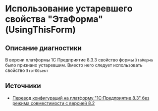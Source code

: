 # Использование устаревшего свойства "ЭтаФорма" (UsingThisForm)

<!-- Блоки выше заполняются автоматически, не трогать -->
## Описание диагностики

В версии платформы 1С Предприятие 8.3.3 свойство формы ```ЭтаФорма``` было признано устаревшим. Вместо него следует использовать свойство ```ЭтотОбъект```

## Источники

* [Перевод конфигураций на платформу "1С:Предприятие 8.3" без режима совместимости с версией 8.2](https://its.1c.ru/db/metod8dev#content:5293:hdoc:_top:thisform)
